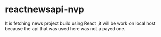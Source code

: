 # reactnewsapi-nvp

It is fetching news project build using React ,it will be work on local host because the api that was used here was not a payed one.
